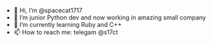 - 👋 Hi, I’m @spacecat1717
- 👀 I’m junior Python dev and now working in amazing small company
- 🌱 I’m currently learning Ruby and C++
- 📫 How to reach me: telegam @s17ct

<!---
spacecat1717/spacecat1717 is a ✨ special ✨ repository because its `README.md` (this file) appears on your GitHub profile.
You can click the Preview link to take a look at your changes.
--->
